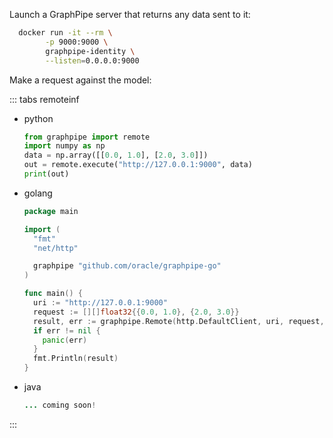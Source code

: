 Launch a GraphPipe server that returns any data sent to it:

```bash
  docker run -it --rm \
        -p 9000:9000 \
        graphpipe-identity \
        --listen=0.0.0.0:9000
```

Make a request against the model:

::: tabs remoteinf

- python

    ```python
    from graphpipe import remote
    import numpy as np
    data = np.array([[0.0, 1.0], [2.0, 3.0]])
    out = remote.execute("http://127.0.0.1:9000", data)
    print(out)

    ```

- golang

    ```go
    package main

    import (
      "fmt"
      "net/http"

      graphpipe "github.com/oracle/graphpipe-go"
    )

    func main() {
      uri := "http://127.0.0.1:9000"
      request := [][]float32{{0.0, 1.0}, {2.0, 3.0}}
      result, err := graphpipe.Remote(http.DefaultClient, uri, request, "", "")
      if err != nil {
        panic(err)
      }
      fmt.Println(result)
    }
    ```

- java

    ```java
    ... coming soon!
    ```

:::

